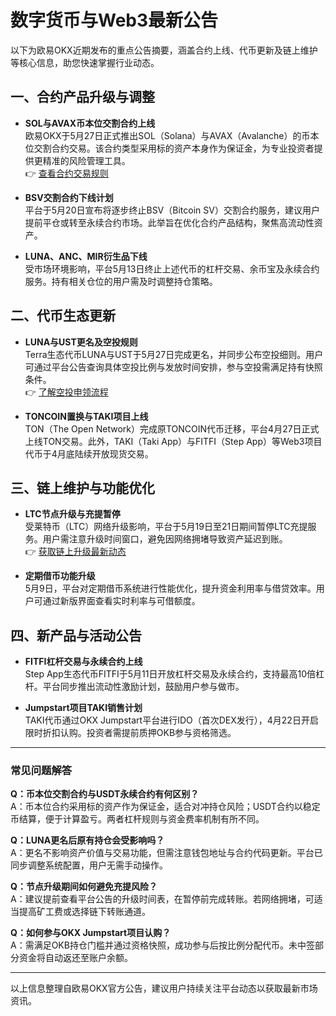 # 数字货币与Web3最新公告

以下为欧易OKX近期发布的重点公告摘要，涵盖合约上线、代币更新及链上维护等核心信息，助您快速掌握行业动态。

## 一、合约产品升级与调整
- **SOL与AVAX币本位交割合约上线**  
  欧易OKX于5月27日正式推出SOL（Solana）与AVAX（Avalanche）的币本位交割合约交易。该合约类型采用标的资产本身作为保证金，为专业投资者提供更精准的风险管理工具。  
  👉 [查看合约交易规则](https://bit.ly/okx_welcome)

- **BSV交割合约下线计划**  
  平台于5月20日宣布将逐步终止BSV（Bitcoin SV）交割合约服务，建议用户提前平仓或转至永续合约市场。此举旨在优化合约产品结构，聚焦高流动性资产。

- **LUNA、ANC、MIR衍生品下线**  
  受市场环境影响，平台5月13日终止上述代币的杠杆交易、余币宝及永续合约服务。持有相关仓位的用户需及时调整持仓策略。

## 二、代币生态更新
- **LUNA与UST更名及空投规则**  
  Terra生态代币LUNA与UST于5月27日完成更名，并同步公布空投细则。用户可通过平台公告查询具体空投比例与发放时间安排，参与空投需满足持有快照条件。  
  👉 [了解空投申领流程](https://bit.ly/okx_welcome)

- **TONCOIN置换与TAKI项目上线**  
  TON（The Open Network）完成原TONCOIN代币迁移，平台4月27日正式上线TON交易。此外，TAKI（Taki App）与FITFI（Step App）等Web3项目代币于4月底陆续开放现货交易。

## 三、链上维护与功能优化
- **LTC节点升级与充提暂停**  
  受莱特币（LTC）网络升级影响，平台于5月19日至21日期间暂停LTC充提服务。用户需注意升级时间窗口，避免因网络拥堵导致资产延迟到账。  
  👉 [获取链上升级最新动态](https://bit.ly/okx_welcome)

- **定期借币功能升级**  
  5月9日，平台对定期借币系统进行性能优化，提升资金利用率与借贷效率。用户可通过新版界面查看实时利率与可借额度。

## 四、新产品与活动公告
- **FITFI杠杆交易与永续合约上线**  
  Step App生态代币FITFI于5月11日开放杠杆交易及永续合约，支持最高10倍杠杆。平台同步推出流动性激励计划，鼓励用户参与做市。

- **Jumpstart项目TAKI销售计划**  
  TAKI代币通过OKX Jumpstart平台进行IDO（首次DEX发行），4月22日开启限时折扣认购。投资者需提前质押OKB参与资格筛选。

---

### 常见问题解答

**Q：币本位交割合约与USDT永续合约有何区别？**  
A：币本位合约采用标的资产作为保证金，适合对冲持仓风险；USDT合约以稳定币结算，便于计算盈亏。两者杠杆规则与资金费率机制有所不同。

**Q：LUNA更名后原有持仓会受影响吗？**  
A：更名不影响资产价值与交易功能，但需注意钱包地址与合约代码更新。平台已同步调整系统配置，用户无需手动操作。

**Q：节点升级期间如何避免充提风险？**  
A：建议提前查看平台公告的升级时间表，在暂停前完成转账。若网络拥堵，可适当提高矿工费或选择链下转账通道。

**Q：如何参与OKX Jumpstart项目认购？**  
A：需满足OKB持仓门槛并通过资格快照，成功参与后按比例分配代币。未中签部分资金将自动返还至账户余额。

---

以上信息整理自欧易OKX官方公告，建议用户持续关注平台动态以获取最新市场资讯。